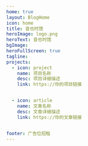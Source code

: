 ```yaml
---
home: true
layout: BlogHome
icon: home
title: 音也时馆
heroImage: logo.png
heroText: 音也时馆
bgImage: 
heroFullScreen: true
tagline: 
projects:
  - icon: project
    name: 项目名称
    desc: 项目详细描述
    link: https://你的项目链接


  - icon: article
    name: 文章名称
    desc: 文章详细描述
    link: https://你的文章链接


footer: 广告位招租
---
```

